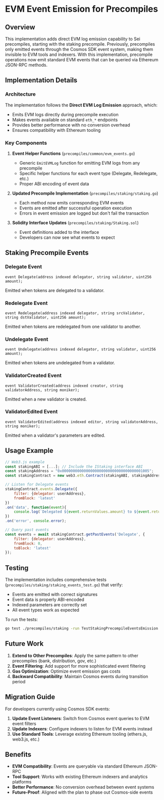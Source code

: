 # EVM Event Emission for Precompiles

## Overview

This implementation adds direct EVM log emission capability to Sei precompiles, starting with the staking precompile. Previously, precompiles only emitted events through the Cosmos SDK event system, making them invisible to EVM tools and indexers. With this implementation, precompile operations now emit standard EVM events that can be queried via Ethereum JSON-RPC methods.

## Implementation Details

### Architecture

The implementation follows the **Direct EVM Log Emission** approach, which:

- Emits EVM logs directly during precompile execution
- Makes events available on standard `eth_*` endpoints
- Provides better performance with no conversion overhead
- Ensures compatibility with Ethereum tooling

### Key Components

1. **Event Helper Functions** (`precompiles/common/evm_events.go`)
   - Generic `EmitEVMLog` function for emitting EVM logs from any precompile
   - Specific helper functions for each event type (Delegate, Redelegate, etc.)
   - Proper ABI encoding of event data

2. **Updated Precompile Implementation** (`precompiles/staking/staking.go`)
   - Each method now emits corresponding EVM events
   - Events are emitted after successful operation execution
   - Errors in event emission are logged but don't fail the transaction

3. **Solidity Interface Updates** (`precompiles/staking/Staking.sol`)
   - Event definitions added to the interface
   - Developers can now see what events to expect

## Staking Precompile Events

### Delegate Event

```solidity
event Delegate(address indexed delegator, string validator, uint256 amount);
```

Emitted when tokens are delegated to a validator.

### Redelegate Event

```solidity
event Redelegate(address indexed delegator, string srcValidator, string dstValidator, uint256 amount);
```

Emitted when tokens are redelegated from one validator to another.

### Undelegate Event

```solidity
event Undelegate(address indexed delegator, string validator, uint256 amount);
```

Emitted when tokens are undelegated from a validator.

### ValidatorCreated Event

```solidity
event ValidatorCreated(address indexed creator, string validatorAddress, string moniker);
```

Emitted when a new validator is created.

### ValidatorEdited Event

```solidity
event ValidatorEdited(address indexed editor, string validatorAddress, string moniker);
```

Emitted when a validator's parameters are edited.

## Usage Example

```javascript
// Web3.js example
const stakingABI = [...]; // Include the IStaking interface ABI
const stakingAddress = "0x0000000000000000000000000000000000001005";
const stakingContract = new web3.eth.Contract(stakingABI, stakingAddress);

// Listen for Delegate events
stakingContract.events.Delegate({
    filter: {delegator: userAddress},
    fromBlock: 'latest'
})
.on('data', function(event){
    console.log(`Delegated ${event.returnValues.amount} to ${event.returnValues.validator}`);
})
.on('error', console.error);

// Query past events
const events = await stakingContract.getPastEvents('Delegate', {
    filter: {delegator: userAddress},
    fromBlock: 0,
    toBlock: 'latest'
});
```

## Testing

The implementation includes comprehensive tests (`precompiles/staking/staking_events_test.go`) that verify:

- Events are emitted with correct signatures
- Event data is properly ABI-encoded
- Indexed parameters are correctly set
- All event types work as expected

To run the tests:

```bash
go test ./precompiles/staking -run TestStakingPrecompileEventsEmission -v
```

## Future Work

1. **Extend to Other Precompiles**: Apply the same pattern to other precompiles (bank, distribution, gov, etc.)
2. **Event Filtering**: Add support for more sophisticated event filtering
3. **Gas Optimization**: Optimize event emission gas costs
4. **Backward Compatibility**: Maintain Cosmos events during transition period

## Migration Guide

For developers currently using Cosmos SDK events:

1. **Update Event Listeners**: Switch from Cosmos event queries to EVM event filters
2. **Update Indexers**: Configure indexers to listen for EVM events instead
3. **Use Standard Tools**: Leverage existing Ethereum tooling (ethers.js, web3.js, etc.)

## Benefits

- **EVM Compatibility**: Events are queryable via standard Ethereum JSON-RPC
- **Tool Support**: Works with existing Ethereum indexers and analytics platforms
- **Better Performance**: No conversion overhead between event systems
- **Future-Proof**: Aligned with the plan to phase out Cosmos-side events
